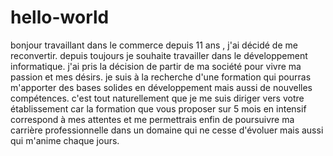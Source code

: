 # hello-world

bonjour travaillant dans le commerce depuis 11 ans , j'ai décidé de me reconvertir.
depuis toujours je souhaite travailler dans le développement informatique.
j'ai pris la décision de partir de ma société pour vivre ma passion et mes désirs.
je suis à la recherche d'une formation qui pourras m'apporter des bases solides en développement mais aussi de nouvelles compétences.
c'est tout naturellement que je me suis diriger vers votre établissement car la formation que vous proposer sur 5 mois en intensif correspond à mes attentes et me permettrais enfin de poursuivre ma carrière professionnelle dans un domaine qui ne cesse d'évoluer mais aussi qui m'anime chaque jours. 
